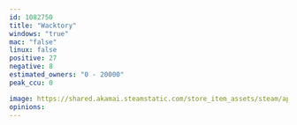 ```yaml
---
id: 1082750
title: "Wacktory"
windows: "true"
mac: "false"
linux: false
positive: 27
negative: 8
estimated_owners: "0 - 20000"
peak_ccu: 0

image: https://shared.akamai.steamstatic.com/store_item_assets/steam/apps/1082750/header.jpg?t=1568930513
opinions:
---
```

